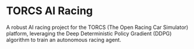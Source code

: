 # TORCS AI Racing

A robust AI racing project for the TORCS (The Open Racing Car Simulator) platform, leveraging the Deep Deterministic Policy Gradient (DDPG) algorithm to train an autonomous racing agent.

